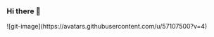### Hi there 👋
<p style="align:center">![git-image](https://avatars.githubusercontent.com/u/57107500?v=4)</p>
<!--
**mauromarzocca/mauromarzocca** is a ✨ _special_ ✨ repository because its `README.md` (this file) appears on your GitHub profile.

Here are some ideas to get you started:

- 🔭 I’m currently working on ...
- 🌱 I’m currently learning ...
- 👯 I’m looking to collaborate on ...
- 🤔 I’m looking for help with ...
- 💬 Ask me about ...
- 📫 How to reach me: ...
- 😄 Pronouns: ...
- ⚡ Fun fact: ...


- 🔭 I’m currently working as a **developer at a Singapore Company**

- 🌱 I’m currently learning **FrontEnd development and DevOps**

- 💬 Ask me about **React, NextJS, NodeJS, MongoDB, Mongoose, Express, Firebase.**

- 📫 How to reach me **contact@satnaing.dev**

- 🚀 My website 👉🏻 <a href="https://satnaing.dev" target="blank">https://satnaing.dev</a>

- 📰 My blog 👉🏻 <a href="https://satnaing.dev/blog" target="blank">https://satnaing.dev/blog</a>


-->
